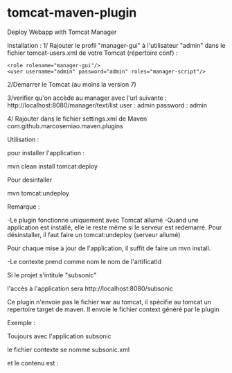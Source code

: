 # tomcat-maven-plugin
Deploy Webapp with Tomcat Manager

Installation :
1/
Rajouter le profil "manager-gui" à l'utilisateur "admin" dans le fichier tomcat-users.xml de votre Tomcat (répertoire conf) :

	<role rolename="manager-gui"/>
	<user username="admin" password="admin" roles="manager-script"/>
    
2/Demarrer le Tomcat (au moins la version 7)

3/verifier qu'on accède au manager avec l'url suivante :
http://localhost:8080/manager/text/list
user : admin
password : admin

4/ Rajouter dans le fichier settings.xml de Maven
	<pluginGroups>
		<pluginGroup>com.github.marcosemiao.maven.plugins</pluginGroup>
	</pluginGroups>
    


Utilisation :

pour installer l'application :

mvn clean install tomcat:deploy

Pour desintaller

mvn tomcat:undeploy


Remarque :

-Le plugin fonctionne uniquement avec Tomcat allumé
-Quand une application est installé, elle le reste même si le serveur est redemarré. Pour désinstaller, il faut faire un tomcat:undeploy (serveur allumé)

Pour chaque mise à jour de l'application, il suffit de faire un mvn install.

-Le contexte prend comme nom le nom de l'artificatId

Si le projet s'intitule "subsonic"

l'accès à l'application sera http://localhost:8080/subsonic

Ce plugin n'envoie pas le fichier war au tomcat, il spécifie au tomcat un repertoire target de maven. Il envoie le fichier context généré par le plugin 

Exemple :

Toujours avec l'application subsonic

le fichier contexte se nomme subsonic.xml

et le contenu est :

<?xml version="1.0" encoding="UTF-8"?>
<Context docBase="C:\Perso\dev\workspace\release-5.2.1\subsonic-main\target\subsonic" workDir="C:\Perso\dev\workspace\release-5.2.1\subsonic-main\target\subsonic-workDir" />




